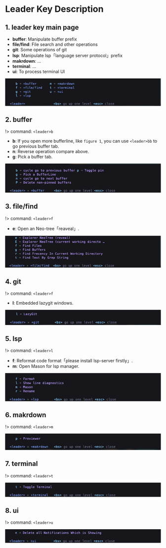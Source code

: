 # Leader Key Description

## 1. leader key main page

- **buffer**: Manipulate buffer prefix 
- **file/find**: File search and other operations
- **git**: Some operations of git
- **lsp**: Manipulate lsp「language server protocol」prefix
- **makrdown**: ...
- **terminal**: ...
- **ui**: To process terminal UI

![](./asssets/leader-main.png)

## 2. buffer

!> command: `<leader>b`

- **b**: If you open more bufferline, like `figure 1`, you can use `<leader>bb` to go previous buffer tab.
- **n**: Reverse operation compare above.
- **g**: Pick a buffer tab.

![](./asssets/leader-buffer.png)

## 3. file/find

!> command: `<leader>f`

- **e**: Open an Neo-tree「reaveal」.

![](./asssets/leader-find-file.png)

## 4. git

!> command: `<leader>f`

- **l**: Embedded lazygit windows.

![](./asssets/leader-git.png)

## 5. lsp

!> command: `<leader>l`

- **f**: Reformat code format「please install lsp-server firstly」.
- **m**: Open Mason for lsp manager.

![](./asssets/leader-lsp.png)

## 6. makrdown

!> command: `<leader>m`

![](./asssets/leader-markdown.png)

## 7. terminal

!> command: `<leader>t`

![](./asssets/leader-terminal.png)

## 8. ui

!> command: `<leader>u`

![](./asssets/leader-ui.png)

